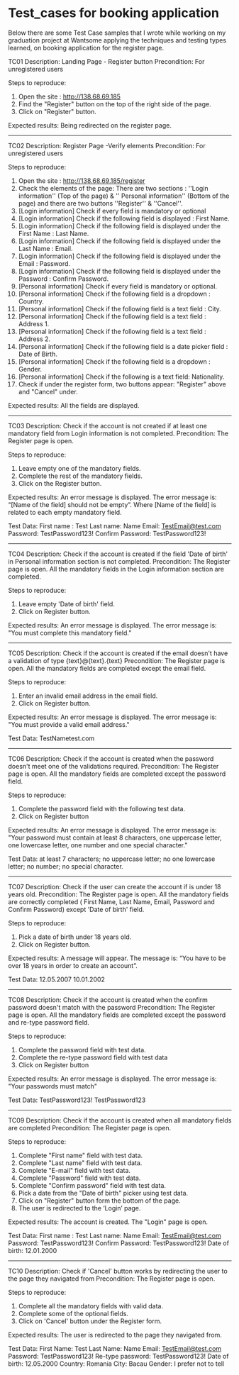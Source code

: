 # Test_cases for booking application
Below there are some Test Case samples that I wrote while working on my graduation project at Wantsome applying the techniques and testing types learned, on booking application for the register page.

TC01 
Description: Landing Page - Register button
Precondition: For unregistered users 

Steps to reproduce:
1. Open the site : http://138.68.69.185
2. Find the "Register" button on the top of the right side of the page.
3. Click on "Register" button.

Expected results: Being redirected on the register page.

-------------------------------------------------------------------------------------------------------------------------------------------------------------------------------------------------------------------

TC02
Description: Register Page -Verify elements
Precondition: For unregistered users 

Steps to reproduce:
1. Open the site : http://138.68.69.185/register
2. Check the elements of the page: There are two sections : ''Login information'' (Top of the page) & '' Personal information'' (Bottom of the page) and there are two buttons ''Register'' & ''Cancel''.
3. [Login information] Check if every field is mandatory or optional
4. [Login information] Check if the following field is displayed : First Name.
5. [Login information] Check if the following field is displayed under the First Name : Last Name.
6. [Login information] Check if the following field is displayed under the Last Name : Email.
7. [Login information] Check if the following field is displayed under the Email : Password.
8. [Login information] Check if the following field is displayed under the Password : Confirm Password.
9. [Personal information] Check if every field is mandatory or optional.
10. [Personal information] Check if the following field is a dropdown : Country.
11. [Personal information] Check if the following field is a text field : City.
12. [Personal information] Check if the following field is a text field : Address 1.
13. [Personal information] Check if the following field is a text field : Address 2.
14. [Personal information] Check if the following field is a date picker field : Date of Birth.
15. [Personal information] Check if the following field is a dropdown : Gender.
16. [Personal information] Check if the following is a text field: Nationality.
17. Check if under the register form, two buttons appear: "Register" above and "Cancel" under.

Expected results: All the fields are displayed.

--------------------------------------------------------------------------------------------------------------------------------------------------------------------------------------------------------------------

TC03
Description: Check if the account is not created if at least one mandatory field from Login information is not completed.
Precondition: The Register page is open.

Steps to reproduce:
1. Leave empty one of the mandatory fields.
2. Complete the rest of the mandatory fields.
3. Click on the Register button.

Expected results: An error message is displayed. 
The error message is: “[Name of the field] should not be empty”. Where [Name of the field] is related to each empty mandatory field.

Test Data:
First name : Test
Last name: Name
Email: TestEmail@test.com
Password: TestPassword123!
Confirm Password: TestPassword123!

--------------------------------------------------------------------------------------------------------------------------------------------------------------------------------------------------------------------

TC04
Description: Check if the account is created if the field 'Date of birth' in Personal information section is not completed.
Precondition: The Register page is open. All the mandatory fields in the Login information section are completed.

Steps to reproduce:
1. Leave empty 'Date of birth' field.
2. Click on Register button.

Expected results: An error message is displayed. 
The error message is: "You must complete this mandatory field."

--------------------------------------------------------------------------------------------------------------------------------------------------------------------------------------------------------------------

TC05
Description: Check if the account is created if the email doesn't have a validation of type {text}@{text}.{text}
Precondition: The Register page is open. All the mandatory fields are completed except the email field.

Steps to reproduce:
1. Enter an invalid email address in the email field.
2. Click on Register button.

Expected results: An error message is displayed. 
The error message is: "You must provide a valid email address."

Test Data: TestNametest.com

-------------------------------------------------------------------------------------------------------------------------------------------------------------------------------------------------------------------

TC06
Description: Check if the account is created when the password doesn't meet one of the validations required.
Precondition: The Register page is open. All the mandatory fields are completed except the password field.

Steps to reproduce:
1. Complete the password field with the following test data.
2. Click on Register button

Expected results: An error message is displayed.
The error message is: "Your password must contain at least 8 characters, one 
uppercase letter, one lowercase letter, one number and one special character."

Test Data:
at least 7 characters;
no uppercase letter;
no one lowercase letter; 
no number;
no special character.

--------------------------------------------------------------------------------------------------------------------------------------------------------------------------------------------------------------------

TC07
Description: Check if the user can create the account if is under 18 years old.
Precondition: The Register page is open. All the mandatory fields are correctly completed ( First Name, Last Name, Email, Password and Confirm Password) except 'Date of birth' field.

Steps to reproduce:
1. Pick a date of birth under 18 years old.
2. Click on Register button.

Expected results: A message will appear.
The message is: “You have to be over 18 
years in order to create an account”.

Test Data:
12.05.2007
10.01.2002

--------------------------------------------------------------------------------------------------------------------------------------------------------------------------------------------------------------------

TC08
Description: Check if the account is created when the confirm password doesn't match with the password
Precondition: The Register page is open. All the mandatory fields are completed except the password and re-type password field.

Steps to reproduce:
1. Complete the password field with test data.
2. Complete the re-type password field with test data
3. Click on Register button

Expected results: An error message is displayed.
The error message is: "Your passwords must match"

Test Data:
TestPassword123!
TestPassword123

-------------------------------------------------------------------------------------------------------------------------------------------------------------------------------------------------------------------

TC09
Description: Check if the account is created when all mandatory fields are completed
Precondition: The Register page is open. 

Steps to reproduce:
1. Complete "First name" field with test data.
2. Complete "Last name" field with test data.
3. Complete "E-mail" field with test data.
4. Complete "Password" field with test data.
5. Complete "Confirm password" field with test data.
6. Pick a date from the "Date of birth" picker using test data.
7. Click on "Register" button form the bottom of the page.
8. The user is redirected to the ‘Login’ page.

Expected results: The account is created. The "Login" page is open.

Test Data:
First name : Test
Last name: Name
Email: TestEmail@test.com
Password: TestPassword123!
Confirm Password: TestPassword123!
Date of birth: 12.01.2000

--------------------------------------------------------------------------------------------------------------------------------------------------------------------------------------------------------------------

TC10
Description: Check if 'Cancel' button works by redirecting the user to the page they navigated from
Precondition: The Register page is open. 

Steps to reproduce:
1. Complete all the mandatory fields with valid data.
2. Complete some of the optional fields.
3. Click on 'Cancel' button under the Register form.

Expected results: The user is redirected to the page they navigated from.

Test Data:
First Name: Test
Last Name: Name
Email: TestEmail@test.com
Password: TestPassword123!
Re-type password: TestPassword123!
Date of birth: 12.05.2000
Country: Romania
City: Bacau
Gender: I prefer not to tell


















